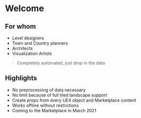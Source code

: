 # Welcome

## For whom

- Level designers
- Town and Country planners
- Architects
- Visualization Artists

> Completely automated, just drop in the data

## Highlights

- No preprocessing of data necessary
- No limit because of full tiled landscape support
- Create props from every UE4 object and Marketplace content
- Works offline without restrictions
- Coming to the Marketplace in March 2021
